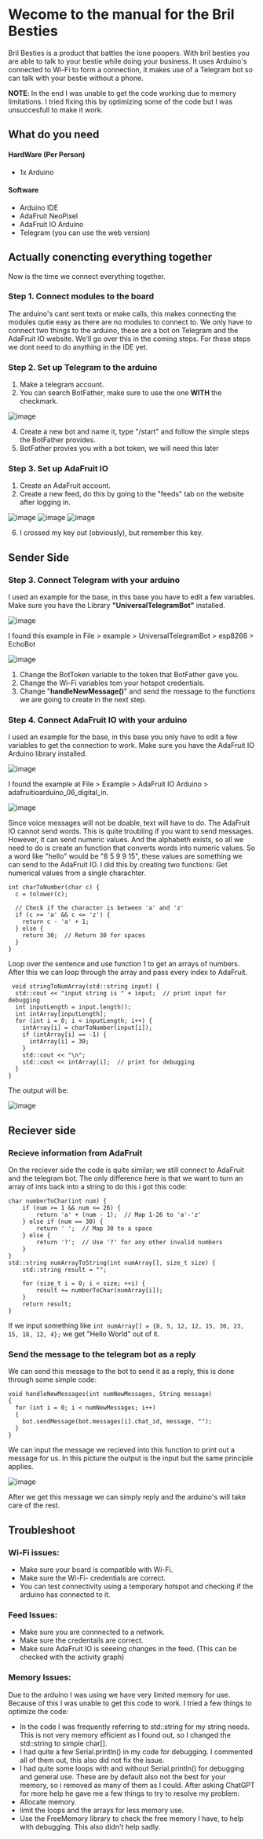 # Wecome to the manual for the Bril Besties
Bril Besties is a product that battles the lone poopers. With bril besties you are able to talk to your bestie while doing your business.
It uses Arduino's connected to Wi-Fi to form a connection, it makes use of a Telegram bot so can talk with your bestie without a phone.

**NOTE**: In the end I was unable to get the code working due to memory limitations. I tried fixing this by optimizing some of the code but I was unsuccesfull to make it work.
## What do you need
#### HardWare (Per Person)
- 1x Arduino
#### Software
- Arduino IDE
- AdaFruit NeoPixel
- AdaFruit IO Arduino
- Telegram (you can use the web version)
## Actually conencting everything together
Now is the time we connect everything together. 
 ### Step 1. Connect modules to the board
 The arduino's cant sent texts or make calls, this makes connecting the modules qutie easy as there are no modules to connect to. We only have to connect two things to the arduino, these are a bot on Telegram and the AdaFruit IO website. We'll go over this in the coming steps. For these steps we dont need to do anything in the IDE yet.
 
### Step 2. Set up Telegram to the arduino
1. Make a telegram account.
2. You can search BotFather, make sure to use the one **WITH** the checkmark.

![image](https://github.com/user-attachments/assets/a9fa2e64-e224-4712-9bf1-dbe8c3a49779)

4. Create a new bot and name it, type "/start" and follow the simple steps the BotFather provides.
5. BotFather provies you with a bot token, we will need this later

### Step 3. Set up AdaFruit IO
1. Create an AdaFruit account.
3. Create a new feed, do this by going to the "feeds" tab on the website after logging in.

![image](https://github.com/user-attachments/assets/231757ce-a14f-4ee8-bb11-a33895e6299e)
![image](https://github.com/user-attachments/assets/872ea3e4-3780-44e6-b609-47569a6bb746)
![image](https://github.com/user-attachments/assets/ef20c74d-50df-4760-aae7-897fad035bee)

6. I crossed my key out (obviously), but remember this key.

## Sender Side
### Step 3. Connect Telegram with your arduino
I used an example for the base, in this base you have to edit a few variables. Make sure you have the Library **"UniversalTelegramBot"** installed.

![image](https://github.com/user-attachments/assets/0f566916-64c3-48e8-9f03-9ab2f1821875)

I found this example in File > example > UniversalTelegramBot > esp8266 > EchoBot

![image](https://github.com/user-attachments/assets/efa711cc-b685-4664-adca-6f786b4fe4a2)

1. Change the BotToken variable to the token that BotFather gave you.
2. Change the Wi-Fi variables tom your hotspot credentials.
3. Change "**handleNewMessage()**" and send the message to the functions we are going to create in the next step.

### Step 4. Connect AdaFruit IO with your arduino
I used an example for the base, in this base you only have to edit a few variables to get the connection to work. Make sure you have the AdaFruit IO Arduino library installed. 

![image](https://github.com/user-attachments/assets/312e62e5-8b08-4fd1-9caa-d69f28b0af23)

I found the example at File > Example > AdaFruit IO Arduino > adafruitioarduino_06_digital_in.

![image](https://github.com/user-attachments/assets/49a2d86c-5fcc-4d9a-9d29-d7fdf06cf58e)

Since voice messages will not be doable, text will have to do. The AdaFruit IO cannot send words. This is quite troubling if you want to send messages. However, it can send numeric values. And the alphabeth exists, so all we need to do is create an function that converts words into numeric values. So a word like "hello" would be "8 5 9 9 15", these values are something we can send to the AdaFruit IO.
I did this by creating two functions:
Get numerical values from a single charachter.

```
int charToNumber(char c) {
  c = tolower(c);

  // Check if the character is between 'a' and 'z'
  if (c >= 'a' && c <= 'z') {
    return c - 'a' + 1;
  } else {
    return 30;  // Return 30 for spaces 
  }
}
```

Loop over the sentence and use function 1 to get an arrays of numbers.
After this we can loop through the array and pass every index to AdaFruit.

```
 void stringToNumArray(std::string input) {
  std::cout << "input string is " + input;  // print input for debugging
  int inputLength = input.length();
  int intArray[inputLength];
  for (int i = 0; i < inputLength; i++) {
    intArray[i] = charToNumber(input[i]);
    if (intArray[i] == -1) {
      intArray[i] = 30;
    }
    std::cout << "\n";
    std::cout << intArray[i];  // print for debugging
  }
}
```
The output will be:

![image](https://github.com/user-attachments/assets/675c0361-8122-48fd-baca-5a3e241aada6)

## Reciever side
### Recieve information from AdaFruit
On the reciever side the code is quite similar; we still connect to AdaFruit and the telegram bot. The only difference here is that we want to turn an array of ints back into a string to do this i got this code:
```
char numberToChar(int num) {
    if (num >= 1 && num <= 26) {
        return 'a' + (num - 1);  // Map 1-26 to 'a'-'z'
    } else if (num == 30) {
        return ' ';  // Map 30 to a space
    } else {
        return '?';  // Use '?' for any other invalid numbers
    }
}
std::string numArrayToString(int numArray[], size_t size) {
    std::string result = "";
    
    for (size_t i = 0; i < size; ++i) {
        result += numberToChar(numArray[i]);  
    }
    return result;
}

```
If we input something like ```int numArray[] = {8, 5, 12, 12, 15, 30, 23, 15, 18, 12, 4};``` we get "Hello World" out of it.

### Send the message to the telegram bot as a reply
We can send this message to the bot to send it as a reply, this is done through some simple code:
```
void handleNewMessages(int numNewMessages, String message)
{
  for (int i = 0; i < numNewMessages; i++)
  {
    bot.sendMessage(bot.messages[i].chat_id, message, "");
  }
}
```
We can input the message we recieved into this function to print out a message for us.
In this picture the output is the input but the same principle applies.

![image](https://github.com/user-attachments/assets/033fadc9-85f7-467a-95fb-6726e6a5e5d2)

After we get this message we can simply reply and the arduino's will take care of the rest.

## Troubleshoot
### Wi-Fi issues:
- Make sure your board is compatible with Wi-Fi.
- Make sure the Wi-Fi- credentials are correct.
- You can test connectivity using a temporary hotspot and checking if the arduino has connected to it.
### Feed Issues:
- Make sure you are connnected to a network.
- Make sure the credentails are correct.
- Make sure AdaFruit IO is seeeing changes in the feed. (This can be checked with the activity graph)
### Memory Issues:
Due to the arduino I was using we have very limited memory for use. Because of this I was unable to get this code to work. I tried a few things to optimize the code:
- In the code I was frequently referring to std::string for my string needs. This is not very memory efficient as I found out, so I changed the std::string to simple char[].
- I had quite a few Serial.println() in my code for debugging. I commented all of them out, this also did not fix the issue.
- I had quite some loops with and without Serial.println() for debugging and general use. These are by default also not the best for your memory, so i removed as many of them as I could.
After asking ChatGPT for more help he gave me a few things to try to resolve my problem:
- Allocate memory.
- limit the loops and the arrays for less memory use.
- Use the FreeMemory library to check the free memory I have, to help with debugging. This also didn't help sadly.
